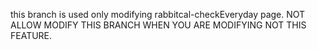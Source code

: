this branch is used only modifying rabbitcal-checkEveryday page.
NOT ALLOW MODIFY THIS BRANCH WHEN YOU ARE MODIFYING NOT THIS FEATURE.
